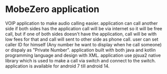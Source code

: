 # MobeZero application #
VOIP application to make audio calling easier.
application can call another side if both sides has the application call will be via internet so it will be free call, but if one of both sides doesn't have the application, call will be with low fees for that and call will sent to other side as phone call.
user can set caller ID for himself (Any number he want to display when he call someone) or dispaly as "Private Number".
application built with both java and kotlin programming language and design with XML.
application use pjsua2 native library which is used to make a call via switch and connect to the switch.
application is available for android 7 till android 14.
